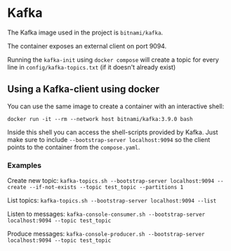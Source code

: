 # Kafka

The Kafka image used in the project is `bitnami/kafka`.

The container exposes an external client on port 9094.

Running the `kafka-init` using `docker compose` will create a topic for every line in `config/kafka-topics.txt` (if it doesn't already exist)

## Using a Kafka-client using docker

You can use the same image to create a container with an interactive shell:

`docker run -it --rm --network host bitnami/kafka:3.9.0 bash`

Inside this shell you can access the shell-scripts provided by Kafka.
Just make sure to include `--bootstrap-server localhost:9094` so the client points to the container from the `compose.yaml`.

### Examples

Create new topic:
`kafka-topics.sh --bootstrap-server localhost:9094 --create --if-not-exists --topic test_topic --partitions 1`

List topics:
`kafka-topics.sh --bootstrap-server localhost:9094 --list`

Listen to messages:
`kafka-console-consumer.sh --bootstrap-server localhost:9094 --topic test_topic`

Produce messages:
`kafka-console-producer.sh --bootstrap-server localhost:9094 --topic test_topic`
